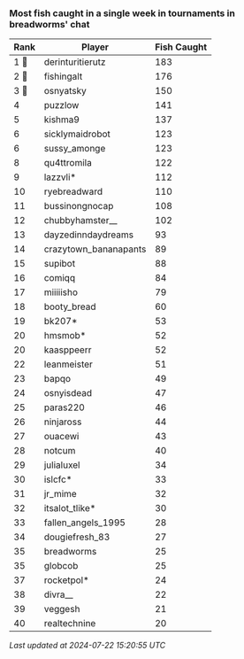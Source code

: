 ### Most fish caught in a single week in tournaments in breadworms' chat
| Rank | Player | Fish Caught |
|------|--------|-----------|
| 1 🥇  | derinturitierutz | 183 |
| 2 🥈  | fishingalt | 176 |
| 3 🥉  | osnyatsky | 150 |
| 4  | puzzlow | 141 |
| 5  | kishma9 | 137 |
| 6  | sicklymaidrobot | 123 |
| 6  | sussy_amonge | 123 |
| 8  | qu4ttromila | 122 |
| 9  | lazzvli* | 112 |
| 10  | ryebreadward | 110 |
| 11  | bussinongnocap | 108 |
| 12  | chubbyhamster__ | 102 |
| 13  | dayzedinndaydreams | 93 |
| 14  | crazytown_bananapants | 89 |
| 15  | supibot | 88 |
| 16  | comiqq | 84 |
| 17  | miiiiisho | 79 |
| 18  | booty_bread | 60 |
| 19  | bk207* | 53 |
| 20  | hmsmob* | 52 |
| 20  | kaasppeerr | 52 |
| 22  | leanmeister | 51 |
| 23  | bapqo | 49 |
| 24  | osnyisdead | 47 |
| 25  | paras220 | 46 |
| 26  | ninjaross | 44 |
| 27  | ouacewi | 43 |
| 28  | notcum | 40 |
| 29  | julialuxel | 34 |
| 30  | islcfc* | 33 |
| 31  | jr_mime | 32 |
| 32  | itsalot_tlike* | 30 |
| 33  | fallen_angels_1995 | 28 |
| 34  | dougiefresh_83 | 27 |
| 35  | breadworms | 25 |
| 35  | globcob | 25 |
| 37  | rocketpol* | 24 |
| 38  | divra__ | 22 |
| 39  | veggesh | 21 |
| 40  | realtechnine | 20 |

_Last updated at 2024-07-22 15:20:55 UTC_